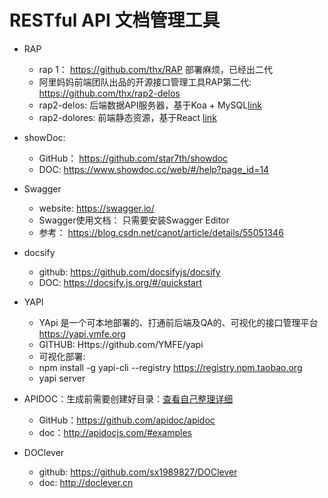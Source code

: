 # RESTful API ⽂档管理工具

- RAP
  - rap 1： https://github.com/thx/RAP  部署麻烦，已经出二代
  - 阿里妈妈前端团队出品的开源接口管理工具RAP第二代: https://github.com/thx/rap2-delos
  - rap2-delos: 后端数据API服务器，基于Koa + MySQL[link](http://github.com/thx/rap2-delos)
  - rap2-dolores: 前端静态资源，基于React [link](http://github.com/thx/rap2-dolores)
  
- showDoc: 
  - GitHub： https://github.com/star7th/showdoc
  - DOC: https://www.showdoc.cc/web/#/help?page_id=14


- Swagger
  - website: https://swagger.io/
  - Swagger使用文档： 只需要安装Swagger Editor
  - 参考： https://blog.csdn.net/canot/article/details/55051346

- docsify
  - github: https://github.com/docsifyjs/docsify
  - DOC: https://docsify.js.org/#/quickstart

- YAPI
  - YApi 是一个可本地部署的、打通前后端及QA的、可视化的接口管理平台 https://yapi.ymfe.org
  - GITHUB: Https://github.com/YMFE/yapi
  - 可视化部署:
  - npm install -g yapi-cli --registry https://registry.npm.taobao.org
  - yapi server


- APIDOC：生成前需要创建好目录：[查看自己整理详细](https://github.com/fairyly/mynodejs/blob/gh-pages/RESTful%20web%20API%20doc%20generator-apidocjs.md)
  - GitHub：https://github.com/apidoc/apidoc
  - doc：http://apidocjs.com/#examples


- DOClever
  - github: https://github.com/sx1989827/DOClever
  - doc: http://doclever.cn
  
